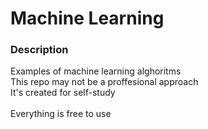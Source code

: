 # Machine Learning

### Description
Examples of machine learning alghoritms <br>
This repo may not be a proffesional approach <br>
It's created for self-study <br>
<br>
Everything is free to use
